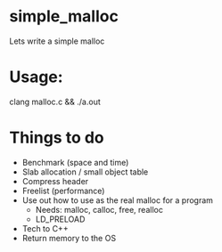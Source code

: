 # simple_malloc
 Lets write a simple malloc

# Usage:
clang malloc.c && ./a.out

# Things to do
* Benchmark (space and time)
* Slab allocation / small object table
* Compress header
* Freelist (performance)
* Use out how to use as the real malloc for a program
  - Needs: malloc, calloc, free, realloc
  - LD_PRELOAD
* Tech to C++
* Return memory to the OS
